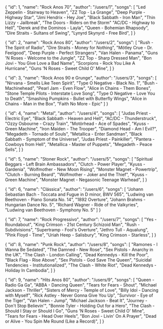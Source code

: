 {
	"id": 1,
	"name": "Rock Anos 70",
    "author": "/users/1",
	"songs": [
		"Led Zeppelin - Stairway to Heaven",
		"ZZ Top - La Grange",
		"Deep Purple - Highway Star",
        "Jimi Hendrix - Hey Joe",
		"Black Sabbath - Iron Man",
        "Thin Lizzy - Jailbreak",
        "The Doors - Riders on the Storm"
		"AC/DC - Highway to Hell",
        "Derek and the Dominos - Layla",
		"Queen - Bohemian Rhapsody",
        "Dire Straits - Sultans of Swing",
        "Lynyrd Skynyrd - Free Bird",
	]
}

{
	"id": 2,
	"name": "Rock Anos 80",
    "author": "/users/2",
	"songs": [
        "Rush - The Spirit of Radio",
        "Dire Straits - Money for Nothing",
        "Mötley Crue - Dr. Feelgood",
        "Deep Purple - Perfect Strangers",
        "Van Halen - Panama",
        "Guns 'N Roses - Welcome to the Jungle",
        "ZZ Top - Sharp Dressed Man",
		"Bon Jovi - You Give Love a Bad Name",
        "Scorpions - Rock You Like A Hurricane",
        "Guns 'N Roses - Sweet Child O' Mine",
	]
}

{
    "id": 3,
    "name": "Rock Anos 90 e Grunge",
    "author": "/users/3",
    "songs": [
        "Nirvana - Smells Like Teen Spirit",
        "Type O Negative - Black No. 1",
        "Bush - Machinehead",
        "Pearl Jam - Even Flow",
        "Alice in Chains - Them Bones",
        "Stone Temple Pilots - Interstate Love Song",
        "Type O Negative - Love You to Death",
        "Smashing Pumpkins - Bullet with Butterfly Wings",
        "Alice in Chains - Man in the Box",
        "Faith No More - Epic"
    ]
}

{
    "id": 4,
    "name": "Metal",
    "author": "/users/4",
    "songs": [
        "Judas Priest - Electric Eye",
        "Black Sabbath - Heaven and Hell",
        "AC/DC - Thunderstruck",
        "Ozzy Osbourne - Crazy Train",
        "Motörhead - Ace of Spades",
        "Kyuss - Green Machine",
        "Iron Maiden - The Trooper",
        "Diamond Head - Am I Evil?",
        "Megadeth - Tornado of Souls",
        "Metallica - Enter Sandman",
        "Black Sabbath - Symptom of the Universe",
        "Judas Priest - Painkiller",
        "Pantera - Cowboys from Hell",
        "Metallica - Master of Puppets",
        "Megadeth - Peace Sells",
    ]
}

{
    "id": 5,
    "name": "Stoner Rock",
    "author": "/users/5",
    "songs": [
        "Spiritual Beggars - Left Brain Ambassadors",
        "Clutch - Power Player",
        "Kyuss - Gardenia",
        "Wolfmother - New Moon Rising",
        "Monster Magnet - Powertrip",
        "Clutch - Burning Beard",
        "Wolfmother - Joker and the Thief",
        "Kyuss - Green Machine",
        "Monster Magnet - Negasonic Teenage Warhead",
    ]
}

{
    "id": 6,
    "name": "Clássica",
    "author": "/users/6",
    "songs": [
        "Johann Sebastian Bach - Toccata and Fugue in D minor, BWV 565",
        "Ludwing van Beethoven - Piano Sonata No. 14",
        "1892 Overture",
        "Johann Brahms - Hungarian Dance No. 5",
        "Richard Wagner - Ride of the Valkyries",
        "Ludwing van Beethoven - Symphony No. 5"
    ]
}

{
    "id": 7,
    "name": "Rock Progressivo",
    "author": "/users/7",
    "songs": [
        "Yes - Roundabout",
        "King Crimson - 21st Century Schizoid Man",
        "Rush - Subdivisions",
        "Supertramp - Fool's Overture",
        "Jethro Tull - Aqualung",
        "Pink Floyd - Time",
        "Uriah Heep - Salisbury",
        "King Crimson - Starless",
    ]
}

{
    "id": 8,
    "name": "Punk Rock",
    "author": "/users/8",
    "songs": [
        "Ramones - I Wanna Be Sedated",
        "The Damned - New Rose",
        "Sex Pistols - Anarchy in the UK",
        "The Clash - London Calling",
        "Dead Kennedys - Kill the Poor",
        "Black Flag - Rise Above",
        "Sex Pistols - God Save The Queen",
        "Suicidal Tendencies - Institutionalized",
        "The Clash - White Riot",
        "Dead Kennedys - Holiday In Cambodia",
    ]
}

{
    "id": 9,
    "name": "Hits Anos 80",
    "author": "/users/9",
    "songs": [
        "Queen - Radio Ga Ga",
        "ABBA - Dancing Queen",
        "Tears for Fears - Shout",
        "Michael Jackson - Thriller",
        "Sisters of Mercy - Temple of Love",
        "Billy Idol - Dancing with Myself",
        "Rick Astley - Never Gonna Give You Up",
        "Survivor - Eye of the Tiger",
        "Van Halen - Jump",
        "Michael Jackson - Beat It",
        "Journey - Don't Stop Believin'",
        "Bonnie Tyler - Holding Out for a Hero",
        "The Clash - Should I Stay or Should I Go",
        "Guns 'N Roses - Sweet Child O' Mine",
        "Tears for Fears - Head Over Heels",
        "Bon Jovi - Livin' On A Prayer",
        "Dead or Alive - You Spin Me Round (Like a Record)",
    ]
}